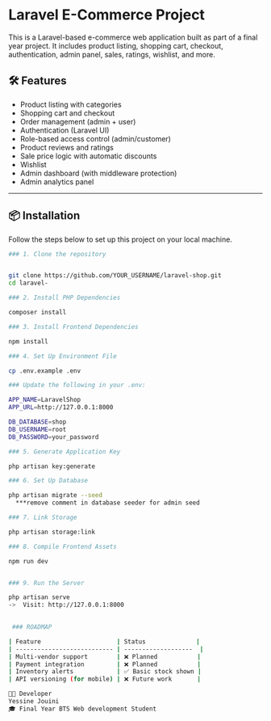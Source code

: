 # Laravel E-Commerce Project

This is a Laravel-based e-commerce web application built as part of a final year project. It includes product listing, shopping cart, checkout, authentication, admin panel, sales, ratings, wishlist, and more.

## 🛠️ Features

- Product listing with categories
- Shopping cart and checkout
- Order management (admin + user)
- Authentication (Laravel UI)
- Role-based access control (admin/customer)
- Product reviews and ratings
- Sale price logic with automatic discounts
- Wishlist
- Admin dashboard (with middleware protection)
- Admin analytics panel 

---

## 📦 Installation

Follow the steps below to set up this project on your local machine.



```bash
### 1. Clone the repository


git clone https://github.com/YOUR_USERNAME/laravel-shop.git
cd laravel-

### 2. Install PHP Dependencies

composer install

### 3. Install Frontend Dependencies

npm install 

### 4. Set Up Environment File

cp .env.example .env

### Update the following in your .env:

APP_NAME=LaravelShop
APP_URL=http://127.0.0.1:8000

DB_DATABASE=shop
DB_USERNAME=root
DB_PASSWORD=your_password

### 5. Generate Application Key

php artisan key:generate

### 6. Set Up Database

php artisan migrate --seed
  ***remove comment in database seeder for admin seed

### 7. Link Storage

php artisan storage:link

### 8. Compile Frontend Assets

npm run dev


### 9. Run the Server 

php artisan serve
->  Visit: http://127.0.0.1:8000
 

 ### ROADMAP

| Feature                     | Status              |
| --------------------------- | -------------------  |
| Multi-vendor support        | ❌ Planned           |
| Payment integration         | ❌ Planned           |
| Inventory alerts            | ✅ Basic stock shown |      
| API versioning (for mobile) | ❌ Future work       |

🧑‍💻 Developer
Yessine Jouini
🎓 Final Year BTS Web development Student


